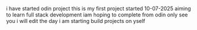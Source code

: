 i have started odin project this is my first project  started  10-07-2025 aiming  to learn full stack development  iam hoping to complete from odin only see you  i will edit the day i am starting build projects on yself
